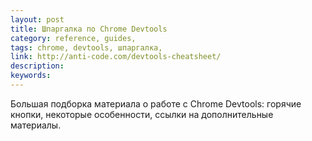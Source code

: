 ```yaml
---
layout: post
title: Шпаргалка по Chrome Devtools
category: reference, guides, 
tags: chrome, devtools, шпаргалка, 
link: http://anti-code.com/devtools-cheatsheet/
description: 
keywords: 
---
```


<p>Большая подборка материала о работе с Chrome Devtools: горячие кнопки, некоторые особенности, ссылки на дополнительные материалы.</p>
